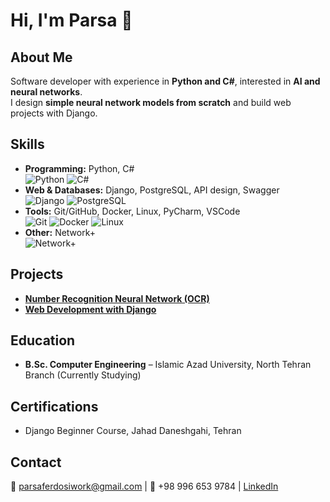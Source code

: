 # Hi, I'm Parsa 👋

## About Me
Software developer with experience in **Python and C#**, interested in **AI and neural networks**.  
I design **simple neural network models from scratch** and build web projects with Django.  

## Skills
- **Programming:** Python, C#  
  ![Python](https://img.shields.io/badge/Python-3776AB?style=for-the-badge&logo=python&logoColor=white) ![C#](https://img.shields.io/badge/C%23-239120?style=for-the-badge&logo=c-sharp&logoColor=white)
- **Web & Databases:** Django, PostgreSQL, API design, Swagger  
  ![Django](https://img.shields.io/badge/Django-092E20?style=for-the-badge&logo=django&logoColor=white) ![PostgreSQL](https://img.shields.io/badge/PostgreSQL-316192?style=for-the-badge&logo=postgresql&logoColor=white)
- **Tools:** Git/GitHub, Docker, Linux, PyCharm, VSCode  
  ![Git](https://img.shields.io/badge/Git-F05032?style=for-the-badge&logo=git&logoColor=white) ![Docker](https://img.shields.io/badge/Docker-2496ED?style=for-the-badge&logo=docker&logoColor=white) ![Linux](https://img.shields.io/badge/Linux-FCC624?style=for-the-badge&logo=linux&logoColor=black)
- **Other:** Network+  
  ![Network+](https://img.shields.io/badge/Network+-0066CC?style=for-the-badge&logo=networking&logoColor=white)

## Projects
- **[Number Recognition Neural Network (OCR)](https://github.com/parsaferdosi/neural-network)**
- **[Web Development with Django](https://github.com/parsaferdosi/DjangoProject)**

## Education
- **B.Sc. Computer Engineering** – Islamic Azad University, North Tehran Branch (Currently Studying)

## Certifications
- Django Beginner Course, Jahad Daneshgahi, Tehran

## Contact
📧 parsaferdosiwork@gmail.com | 📱 +98 996 653 9784 | [LinkedIn](https://www.linkedin.com/in/parsa-ferdosi-zade-b0628637a/)

